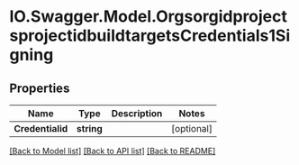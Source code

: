 # IO.Swagger.Model.OrgsorgidprojectsprojectidbuildtargetsCredentials1Signing
## Properties

Name | Type | Description | Notes
------------ | ------------- | ------------- | -------------
**Credentialid** | **string** |  | [optional] 

[[Back to Model list]](../README.md#documentation-for-models) [[Back to API list]](../README.md#documentation-for-api-endpoints) [[Back to README]](../README.md)

